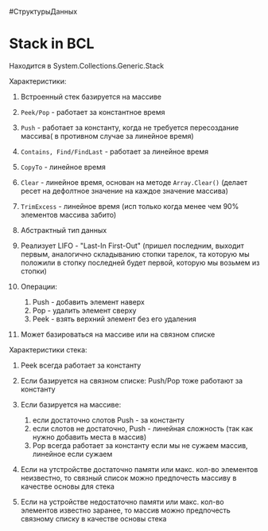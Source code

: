 #СтруктурыДанных

# Stack in BCL

Находится в System.Collections.Generic.Stack

Характеристики:
1. Встроенный стек базируется на массиве
2. `Peek/Pop` - работает за константное время
3. `Push` - работает за константу, когда не требуется пересоздание массива( в противном случае за линейное время)
4. `Contains, Find/FindLast` - работает за линейное время
5. `CopyTo` - линейное время
6. `Clear` - линейное время, основан на методе `Array.Clear()` (делает ресет на дефолтное значение на каждое значение массива)
7. `TrimExcess` - линейное время (исп только когда менее чем 90% элементов массива забито)

1. Абстрактный тип данных
2. Реализует LIFO - "Last-In First-Out" (пришел последним, выходит первым, аналогично складыванию стопки тарелок, та которую мы положили в стопку последней будет первой, которую мы возьмем из стопки)
3. Операции:
	1. Push - добавить элемент наверх
	3. Pop - удалить элемент сверху
	4. Peek - взять верхний элемент без его удаления

4. Может базироваться на массиве или на связном списке

Характеристики стека:
1. Peek всегда работает за константу
2. Если базируется на связном списке: Push/Pop тоже работают за константу
3. Если базируется на массиве:
	1. если достаточно слотов Push - за константу
	2. если слотов не достаточно, Push - линейная сложность (так как нужно добавить места в массив)
	3. Pop всегда работает за константу если мы не сужаем массив, линейное если сужаем

4. Если на утстройстве достаточно памяти или макс. кол-во элементов неизвестно, то связный список можно предпочесть массиву в качестве основы для стека
5. Если на устройстве недостаточно памяти или макс. кол-во элементов известно заранее, то массив можно предпочесть связному списку в качестве основы стека

